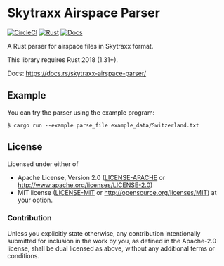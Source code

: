 # Skytraxx Airspace Parser

[![CircleCI][circle-ci-badge]][circle-ci]
[![Rust][rust-badge]][github]
[![Docs][docs-badge]][docs]

A Rust parser for airspace files in Skytraxx format.

This library requires Rust 2018 (1.31+).

Docs: https://docs.rs/skytraxx-airspace-parser/


## Example

You can try the parser using the example program:

    $ cargo run --example parse_file example_data/Switzerland.txt


## License

Licensed under either of

 * Apache License, Version 2.0 ([LICENSE-APACHE](LICENSE-APACHE) or
   http://www.apache.org/licenses/LICENSE-2.0)
 * MIT license ([LICENSE-MIT](LICENSE-MIT) or
   http://opensource.org/licenses/MIT) at your option.

### Contribution

Unless you explicitly state otherwise, any contribution intentionally submitted
for inclusion in the work by you, as defined in the Apache-2.0 license, shall
be dual licensed as above, without any additional terms or conditions.


<!-- Badges -->
[circle-ci]: https://circleci.com/gh/dbrgn/skytraxx-airspace-parser/tree/master
[circle-ci-badge]: https://circleci.com/gh/dbrgn/skytraxx-airspace-parser/tree/master.svg?style=shield
[github]: https://github.com/dbrgn/skytraxx-airspace-parser
[rust-badge]: https://img.shields.io/badge/rust-2018%2B-blue.svg?maxAge=3600
[docs]: https://docs.rs/skytraxx-airspace-parser/
[docs-badge]: https://img.shields.io/badge/docs-docs.rs-yellow.svg?maxAge=3600
